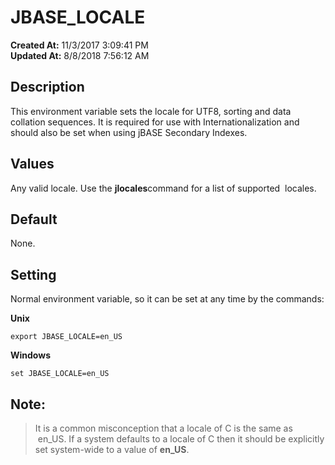 # JBASE_LOCALE

**Created At:** 11/3/2017 3:09:41 PM  
**Updated At:** 8/8/2018 7:56:12 AM  


## Description

This environment variable sets the locale for UTF8, sorting and data collation sequences. It is required for use with Internationalization and should also be set when using jBASE Secondary Indexes.

## Values

Any valid locale. Use the **jlocales**command for a list of supported  locales.



## Default

None.



## Setting     

Normal environment variable, so it can be set at any time by the commands:

**Unix**

```
export JBASE_LOCALE=en_US
```

**Windows**

```
set JBASE_LOCALE=en_US
```



## Note: 


> It is a common misconception that a locale of C is the same as  en\_US. If a system defaults to a locale of C then it should be explicitly set system-wide to a value of **en\_US**.

